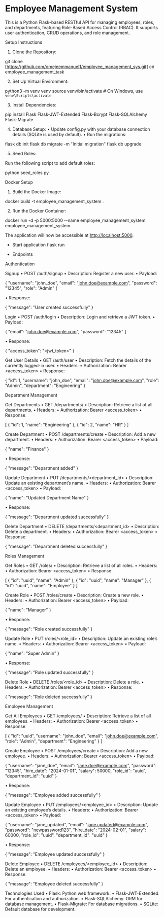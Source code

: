 # Employee Management System

This is a Python Flask-based RESTful API for managing employees, roles, and departments, featuring Role-Based Access Control (RBAC). It supports user authentication, CRUD operations, and role management.

Setup Instructions

1. Clone the Repository:

git clone [https://github.com/omejeemmanuel1/employee_management_sys.git]
cd employee_management_task

2. Set Up Virtual Environment:

python3 -m venv venv
source venv/bin/activate  # On Windows, use `venv\Scripts\activate`

3. Install Dependencies:

pip install Flask Flask-JWT-Extended Flask-Bcrypt Flask-SQLAlchemy Flask-Migrate

4. Database Setup:
 • Update config.py with your database connection details (SQLite is used by default).
 • Run the migrations:

flask db init
flask db migrate -m "Initial migration"
flask db upgrade

5. Seed Roles:

Run the following script to add default roles:

python seed_roles.py

Docker Setup

1. Build the Docker Image:

docker build -t employee_management_system .

2. Run the Docker Container:

docker run -d -p 5000:5000 --name employee_management_system employee_management_system

The application will now be accessible at <http://localhost:5000>.

- Start application
flask run

- Endpoints

Authentication

Signup
 • POST /auth/signup
 • Description: Register a new user.
 • Payload:

{
    "username": "john_doe",
    "email": "<john.doe@example.com>",
    "password": "12345",
    "role": "Admin"
}

 • Response:

{
    "message": "User created successfully"
}

Login
 • POST /auth/login
 • Description: Login and retrieve a JWT token.
 • Payload:

{
    "email": "<john.doe@example.com>",
    "password": "12345"
}

 • Response:

{
    "access_token": "<jwt_token>"
}

Get User Details
 • GET /auth/user
 • Description: Fetch the details of the currently logged-in user.
 • Headers:
 • Authorization: Bearer <access_token>
 • Response:

{
    "id": 1,
    "username": "john_doe",
    "email": "<john.doe@example.com>",
    "role": "Admin",
    "department": "Engineering"
}

Department Management

Get Departments
 • GET /departments/
 • Description: Retrieve a list of all departments.
 • Headers:
 • Authorization: Bearer <access_token>
 • Response:

[
    {
        "id": 1,
        "name": "Engineering"
    },
    {
        "id": 2,
        "name": "HR"
    }
]

Create Department
 • POST /departments/create
 • Description: Add a new department.
 • Headers:
 • Authorization: Bearer <access_token>
 • Payload:

{
    "name": "Finance"
}

 • Response:

{
    "message": "Department added"
}

Update Department
 • PUT /departments/<department_id>
 • Description: Update an existing department’s name.
 • Headers:
 • Authorization: Bearer <access_token>
 • Payload:

{
    "name": "Updated Department Name"
}

 • Response:

{
    "message": "Department updated successfully"
}

Delete Department
 • DELETE /departments/<department_id>
 • Description: Delete a department.
 • Headers:
 • Authorization: Bearer <access_token>
 • Response:

{
    "message": "Department deleted successfully"
}

Roles Management

Get Roles
 • GET /roles/
 • Description: Retrieve a list of all roles.
 • Headers:
 • Authorization: Bearer <access_token>
 • Response:

[
    {
        "id": "uuid",
        "name": "Admin"
    },
    {
        "id": "uuid",
        "name": "Manager"
    },
    {
        "id": "uuid",
        "name": "Employee"
    }
]

Create Role
 • POST /roles/create
 • Description: Create a new role.
 • Headers:
 • Authorization: Bearer <access_token>
 • Payload:

{
    "name": "Manager"
}

 • Response:

{
    "message": "Role created successfully"
}

Update Role
 • PUT /roles/<role_id>
 • Description: Update an existing role’s name.
 • Headers:
 • Authorization: Bearer <access_token>
 • Payload:

{
    "name": "Super Admin"
}

 • Response:

{
    "message": "Role updated successfully"
}

Delete Role
 • DELETE /roles/<role_id>
 • Description: Delete a role.
 • Headers:
 • Authorization: Bearer <access_token>
 • Response:

{
    "message": "Role deleted successfully"
}

Employee Management

Get All Employees
 • GET /employees/
 • Description: Retrieve a list of all employees.
 • Headers:
 • Authorization: Bearer <access_token>
 • Response:

[
    {
        "id": "uuid",
        "username": "john_doe",
        "email": "john.doe@example.com",
        "role": "Admin",
        "department": "Engineering"
    }
]

Create Employee
 • POST /employees/create
 • Description: Add a new employee.
 • Headers:
 • Authorization: Bearer <access_token>
 • Payload:

{
    "username": "jane_doe",
    "email": "<jane.doe@example.com>",
    "password": "12345",
    "hire_date": "2024-01-01",
    "salary": 50000,
    "role_id": "uuid",
    "department_id": "uuid"
}

 • Response:

{
    "message": "Employee added successfully"
}

Update Employee
 • PUT /employees/<employee_id>
 • Description: Update an existing employee’s details.
 • Headers:
 • Authorization: Bearer <access_token>
 • Payload:

{
    "username": "jane_updated",
    "email": "<jane.updated@example.com>",
    "password": "newpassword123",
    "hire_date": "2024-02-01",
    "salary": 60000,
    "role_id": "uuid",
    "department_id": "uuid"
}

 • Response:

{
    "message": "Employee updated successfully"
}

Delete Employee
 • DELETE /employees/<employee_id>
 • Description: Delete an employee.
 • Headers:
 • Authorization: Bearer <access_token>
 • Response:

{
    "message": "Employee deleted successfully"
}

Technologies Used
 • Flask: Python web framework.
 • Flask-JWT-Extended: For authentication and authorization.
 • Flask-SQLAlchemy: ORM for database management.
 • Flask-Migrate: For database migrations.
 • SQLite: Default database for development.
